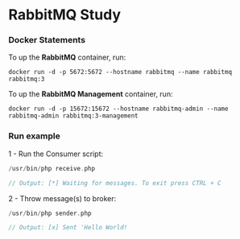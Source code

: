 # RabbitMQ Study

### Docker Statements

To up the **RabbitMQ** container, run: 

```
docker run -d -p 5672:5672 --hostname rabbitmq --name rabbitmq rabbitmq:3
```

To up the **RabbitMQ Management** container, run: 

```
docker run -d -p 15672:15672 --hostname rabbitmq-admin --name rabbitmq-admin rabbitmq:3-management
```

### Run example

1 - Run the Consumer script:

```php
/usr/bin/php receive.php

// Output: [*] Waiting for messages. To exit press CTRL + C
```

2 - Throw message(s) to broker:

```php
/usr/bin/php sender.php

// Output: [x] Sent 'Hello World!
```
